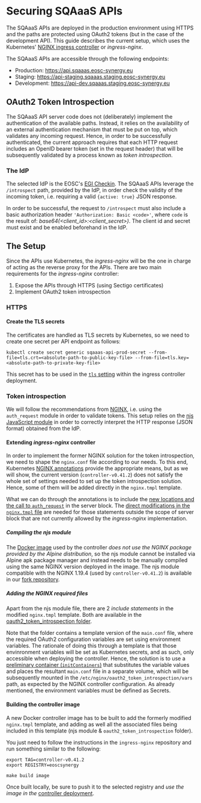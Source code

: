# Securing SQAaaS APIs

The SQAaaS APIs are deployed in the production environment using HTTPS and
the paths are protected using OAuth2 tokens (but in the case of the 
development API). This guide describes the current setup, which uses the
Kubernetes'
[NGINX ingress controller](https://github.com/kubernetes/ingress-nginx) or
*ingress-nginx*.

The SQAaaS APIs are accessible through the following endpoints:
* Production: https://api.sqaaas.eosc-synergy.eu
* Staging: https://api-staging.sqaaas.staging.eosc-synergy.eu
* Development: https://api-dev.sqaaas.staging.eosc-synergy.eu

## OAuth2 Token Introspection
The SQAaaS API server code does not (deliberately) implement the authentication
of the available paths. Instead, it relies on the availability of an external
authentication mechanism that must be put on top, which validates any incoming
request. Hence, in order to be successfully authenticated, the current approach 
requires that each HTTP request includes an OpenID bearer token (set in the
request header) that will be subsequently validated by a process known as *token
introspection*.

### The IdP

The selected IdP is the EOSC's [EGI Checkin](https://aai-dev.egi.eu). The
SQAaaS APIs leverage the `/introspect` path, provided by the IdP, in order
check the validity of the incoming token, i.e. requiring a valid
`{active: true}` JSON response.

In order to be successful, the request to `/introspect` must also include a
basic authorization header `'Authorization: Basic <code>'`, where `code` is
the result of: *base64(<client_id>:<client_secret>)*. The client id and secret
must exist and be enabled beforehand in the IdP.

## The Setup

Since the APIs use Kubernetes, the *ingress-nginx* will be the one in charge
of acting as the reverse proxy for the APIs. There are two main 
requirements for the *ingress-nginx* controller:

1. Expose the APIs through HTTPS (using Sectigo certificates)
2. Implement OAuth2 token introspection

### HTTPS

#### Create the TLS secrets
The certificates are handled as TLS secrets by Kubernetes, so we need
to create one secret per API endpoint as follows:
```
kubectl create secret generic sqaaas-api-prod-secret --from-file=tls.crt=<absolute-path-to-public-key-file> --from-file=tls.key=<absolute-path-to-private-key-file>
```

This secret has to be used in the [`tls` setting](https://github.com/EOSC-synergy/ingress-nginx/blob/custom/controller-v0.41.2/deploy/static/provider/baremetal/sqaaas-ingress.yaml#L40)
within the ingress controller deployment.

### Token introspection
We will follow the recommendations from
[NGINX](https://www.nginx.com/blog/validating-oauth-2-0-access-tokens-nginx/),
i.e. using the `auth_request` module in order to validate tokens. This setup
relies on the [njs JavaScript module](https://nginx.org/en/docs/njs/) in order
to correctly interpret the HTTP response (JSON format) obtained from the IdP.

#### Extending *ingress-nginx* controller
In order to implement the former NGINX solution for the token introspection, 
we need to shape the `nginx.conf` file according to our needs. To this end, 
Kubernetes [NGINX annotations](https://kubernetes.github.io/ingress-nginx/user-guide/nginx-configuration/annotations/)
provide the appropriate means, but as we will show, the current version
(`controller-v0.41.2`) does not satisfy the whole set of settings needed to
set up the token introspection solution. Hence, some of them will be added
directly in the `nginx.tmpl` template. 

What we can do through the annotations is to include the [new locations and
the call to `auth_request`](https://github.com/EOSC-synergy/ingress-nginx/blob/custom/controller-v0.41.2/deploy/static/provider/baremetal/sqaaas-ingress.yaml#L6-L34)
in the server block. The [direct modifications in the
`nginx.tmpl` file](https://github.com/kubernetes/ingress-nginx/compare/master...EOSC-synergy:custom/controller-v0.41.2#diff-cbf382cc05c9f274b5db56a581b335dba8ecb80fd96a8f1a6a068b2594c9b1ca) are needed for those statements outside the scope of server
block that are not currently allowed by the *ingress-nginx* implementation.

##### Compiling the njs module
The [Docker image](https://github.com/EOSC-synergy/ingress-nginx/blob/custom/controller-v0.41.2/rootfs/Dockerfile)
used by the controller *does not use the NGINX package provided by the Alpine
distribution*, so the njs module cannot be installed via Alpine apk package 
manager and instead needs to be manually compiled using the same NGINX version
deployed in the image. The njs module compatible with the NGINX 1.19.4 (used
by `controller-v0.41.2`) is available in our [fork repository](https://github.com/EOSC-synergy/ingress-nginx/tree/custom/controller-v0.41.2/rootfs/etc/nginx/modules).

##### Adding the NGINX required files
Apart from the njs module file, there are 2 *include statements* in the
modified `nginx.tmpl` template. Both are available in the
[oauth2_token_introspection folder](https://github.com/EOSC-synergy/ingress-nginx/tree/custom/controller-v0.41.2/rootfs/etc/nginx/oauth2_token_introspection).

Note that the folder contains a template version of the `main.conf` file, where
the required OAuth2 configuration variables are set using environment
variables. The rationale of doing this through a template is that those 
envinronment variables will be set as Kubernetes secrets, and as such, only
accessible when deploying the controller. Hence, the solution is to use a
[preliminary container (`initContainers`)](https://github.com/EOSC-synergy/ingress-nginx/blob/custom/controller-v0.41.2/deploy/static/provider/baremetal/deploy.yaml#L408-L445)
that substitutes the variable values and places the resultant `main.conf` file
in a separate volume, which will be subsequently mounted in the 
`/etc/nginx/oauth2_token_introspection/vars` path, as expected by the NGINX
controller configuration. As already mentioned, the environment variables must
be defined as Secrets.

#### Building the controller image
A new Docker controller image has to be built to add the formerly modified
`nginx.tmpl` template, and adding as well all the associated files being
included in this template (njs module & `oauth2_token_introspection` folder).

You just need to follow the instructions in the `ingress-nginx` repository and
run something similar to the following:
```
export TAG=controller-v0.41.2
export REGISTRY=eoscsynergy

make build image
```

Once built locally, be sure to push it to the selected registry and *use the
image in the* [controller deployment](https://github.com/EOSC-synergy/ingress-nginx/blob/custom/controller-v0.41.2/deploy/static/provider/baremetal/deploy.yaml#L332).
